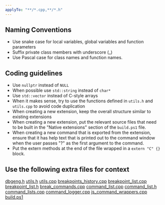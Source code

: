 ```yaml
---
applyTo: "**/*.cpp,**/*.h"
---
```


## Naming Conventions

- Use snake case for local variables, global variables and function parameters
- Suffix private class members with underscore (_)
- Use Pascal case for class names and function names.

## Coding guidelines

- Use `nullptr` instead of `NULL`
- When possible use `std::string` instead of `char*`
- Use `std::vector` instead of C-style arrays
- When it makes sense, try to use the functions defined in `utils.h` and `utils.cpp` to avoid code duplication
- When creating a new extension, keep the overall structure similar to existing extensions
- When creating a new extension, put the relevant source files that need to be built in the "Native extensions" section of the `build.ps1` file.
- When creating a new command that is exported from the extension, ensure that it has help text that is printed out to the command window when the user passes "?" as the first argument to the command.
- Put the extern methods at the end of the file wrapped in a `extern "C" {}` block.

## Use the following extra files for context

[dbgeng.h](dbgeng.h)
[utils.h](../../src/utils.h)
[utils.cpp](../../src/utils.cpp)
[breakpoints_history.cpp](../../src/breakpoints_history.cpp)
[breakpoint_list.cpp](../../src/breakpoint_list.cpp)
[breakpoint_list.h](../../src/breakpoint_list.h)
[break_commands.cpp](../../src/break_commands.cpp)
[command_list.cpp](../../src/command_list.cpp)
[command_list.h](../../src/command_list.h)
[command_lists.cpp](../../src/command_lists.cpp)
[command_logger.cpp](../../src/command_logger.cpp)
[js_command_wrappers.cpp](../../src/js_command_wrappers.cpp)
[build.ps1](../../build.ps1)
